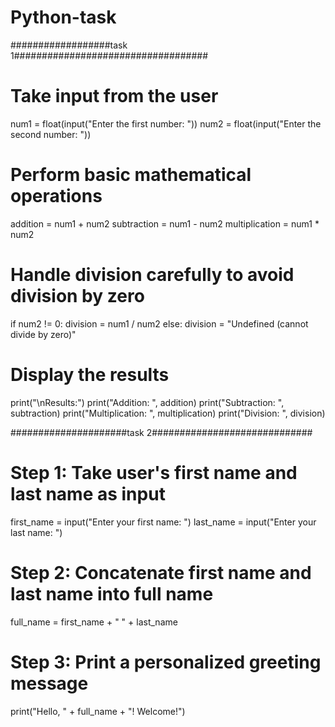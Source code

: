 # Python-task
##################task 1###################################
# Take input from the user
num1 = float(input("Enter the first number: "))
num2 = float(input("Enter the second number: "))

# Perform basic mathematical operations
addition = num1 + num2
subtraction = num1 - num2
multiplication = num1 * num2

# Handle division carefully to avoid division by zero
if num2 != 0:
    division = num1 / num2
else:
    division = "Undefined (cannot divide by zero)"

# Display the results
print("\nResults:")
print("Addition: ", addition)
print("Subtraction: ", subtraction)
print("Multiplication: ", multiplication)
print("Division: ", division)

#####################task 2#############################
# Step 1: Take user's first name and last name as input
first_name = input("Enter your first name: ")
last_name = input("Enter your last name: ")

# Step 2: Concatenate first name and last name into full name
full_name = first_name + " " + last_name

# Step 3: Print a personalized greeting message
print("Hello, " + full_name + "! Welcome!")
